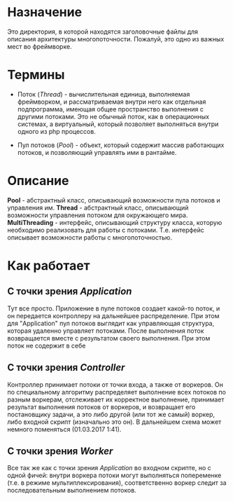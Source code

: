 # Назначение

Это директория, в которой находятся заголовочные файлы для описания архитектуры многопоточности.
Пожалуй, это одно из важных мест во фреймворке.

# Термины

* Поток (_Thread_) - вычислительная единица, выполняемая фреймворком, и рассматриваемая внутри 
него как отдельная подпрограмма, имеющая общее пространство выполнения с другими потоками.
Это не обычный поток, как в операционных системах, а виртуальный, который позволяет выполняться
внутри одного из php процессов.

* Пул потоков (_Pool_) - объект, который содержит массив работающих потоков, и позволяющий
управлять ими в рантайме.

# Описание

**Pool** - абстрактный класс, описывающий возможности пула потоков и управления им.
**Thread** - абстрактный класс, описывающий возможности управления потоком для окружающего мира.
**MultiThreading** - интерфейс, описывающий структуру класса, которую необходимо реализовать для
                    работы с потоками. Т.е. интерфейс описывает возможности работы с
                    многопоточностью.

# Как работает

## С точки зрения _Application_

Тут все просто. Приложение в пуле потоков создает какой-то поток, и он передается контроллеру
на дальнейшее распределение. При этом для "Application" пул потоков выглядит как управляющая
структура, которая удаленно управляет потоками. После выполнения поток возвращается вместе с
результатом своего выполнения. При этом поток не содержит в себе 

## С точки зрения _Controller_

Контроллер принимает потоки от точки входа, а также от воркеров. Он по специальному алгоритму
распределяет выполнение всех потоков по разным воркерам, отслеживает их корректное выполнение,
принимает результат выполнения потоков от воркеров, и возвращает его постановщику задачи, а это
либо другой (или тот же самый) воркер, либо входной скрипт (изначально это он). В дальнейшем
схема может немного поменяться (01.03.2017 1:41).

## С точки зрения _Worker_

Все так же как с точки зрения _Application_ во входном скрипте, но с одной фичей: внутри воркера
потоки могут выполняться попеременке (т.е. в режиме мультиплексирования), соответственно
воркер следит за последовательным выполнением потоков.